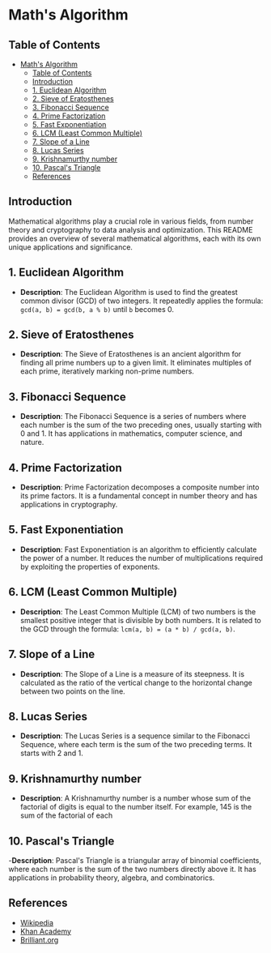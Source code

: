 # Math's Algorithm

## Table of Contents

- [Math's Algorithm](#maths-algorithm)
  - [Table of Contents](#table-of-contents)
  - [Introduction](#introduction)
  - [1. Euclidean Algorithm](#1-euclidean-algorithm)
  - [2. Sieve of Eratosthenes](#2-sieve-of-eratosthenes)
  - [3. Fibonacci Sequence](#3-fibonacci-sequence)
  - [4. Prime Factorization](#4-prime-factorization)
  - [5. Fast Exponentiation](#5-fast-exponentiation)
  - [6. LCM (Least Common Multiple)](#6-lcm-least-common-multiple)
  - [7. Slope of a Line](#7-slope-of-a-line)
  - [8. Lucas Series](#8-lucas-series)
  - [9. Krishnamurthy number](#9-krishnamurthy-number)
  - [10. Pascal's Triangle](#10-pascals-triangle)
  - [References](#references)

## Introduction

Mathematical algorithms play a crucial role in various fields, from number theory and cryptography to data analysis and optimization. This README provides an overview of several mathematical algorithms, each with its own unique applications and significance.

## 1. Euclidean Algorithm

- **Description**: The Euclidean Algorithm is used to find the greatest common divisor (GCD) of two integers. It repeatedly applies the formula: `gcd(a, b) = gcd(b, a % b)` until `b` becomes 0.

## 2. Sieve of Eratosthenes

- **Description**: The Sieve of Eratosthenes is an ancient algorithm for finding all prime numbers up to a given limit. It eliminates multiples of each prime, iteratively marking non-prime numbers.

## 3. Fibonacci Sequence

- **Description**: The Fibonacci Sequence is a series of numbers where each number is the sum of the two preceding ones, usually starting with 0 and 1. It has applications in mathematics, computer science, and nature.

## 4. Prime Factorization

- **Description**: Prime Factorization decomposes a composite number into its prime factors. It is a fundamental concept in number theory and has applications in cryptography.

## 5. Fast Exponentiation

- **Description**: Fast Exponentiation is an algorithm to efficiently calculate the power of a number. It reduces the number of multiplications required by exploiting the properties of exponents.

## 6. LCM (Least Common Multiple)

- **Description**: The Least Common Multiple (LCM) of two numbers is the smallest positive integer that is divisible by both numbers. It is related to the GCD through the formula: `lcm(a, b) = (a * b) / gcd(a, b)`.

## 7. Slope of a Line

- **Description**: The Slope of a Line is a measure of its steepness. It is calculated as the ratio of the vertical change to the horizontal change between two points on the line.

## 8. Lucas Series

- **Description**: The Lucas Series is a sequence similar to the Fibonacci Sequence, where each term is the sum of the two preceding terms. It starts with 2 and 1.

## 9. Krishnamurthy number

- **Description**: A Krishnamurthy number is a number whose sum of the factorial of digits is equal to the number itself. For example, 145 is the sum of the factorial of each

## 10. Pascal's Triangle

-**Description**: Pascal's Triangle is a triangular array of binomial coefficients, where each number is the sum of the two numbers directly above it. It has applications in probability theory, algebra, and combinatorics.

## References

- [Wikipedia](https://en.wikipedia.org/)
- [Khan Academy](https://www.khanacademy.org/)
- [Brilliant.org](https://brilliant.org/)
